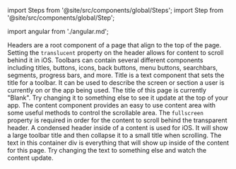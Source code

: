 import Steps from '@site/src/components/global/Steps';
import Step from '@site/src/components/global/Step';

<!-- import javascript from './javascript.md';
import react from './react.md';
import vue from './vue.md'; -->

import angular from './angular.md';

<Steps code={{angular}}>

<Step index="1" lines="1" highlighted="true">
  Headers are a root component of a page that align to the top of the page. Setting the <code>translucent</code>
  property on the header allows for content to scroll behind it in iOS.
</Step>

<Step index="2" lines="2,3,4,5,6">
  Toolbars can contain several different components including titles, buttons, icons, back buttons, menu buttons,
  searchbars, segments, progress bars, and more.
</Step>

<Step index="3" lines="3,4,5">
  Title is a text component that sets the title for a toolbar. It can be used to describe the screen or section a user
  is currently on or the app being used.
</Step>

<Step index="4" lines="4">
  The title of this page is currently "Blank". Try changing it to something else to see it update at the top of your
  app.
</Step>

<Step index="5" lines="9">
  The content component provides an easy to use content area with some useful methods to control the scrollable area.
  The <code>fullscreen</code> property is required in order for the content to scroll behind the transparent header.
</Step>

<Step index="6" lines="10,11,12,13,14">
  A condensed header inside of a content is used for iOS. It will show a large toolbar title and then collapse it to a
  small title when scrolling.
</Step>

<Step index="7" lines="16,17,18,19">
  The text in this container div is everything that will show up inside of the content for this page. Try changing the
  text to something else and watch the content update.
</Step>

</Steps>
